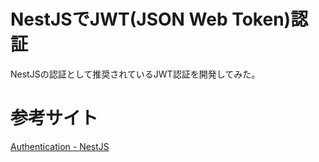 # NestJSでJWT(JSON Web Token)認証

NestJSの認証として推奨されているJWT認証を開発してみた。

# 参考サイト

[Authentication - NestJS](https://docs.nestjs.com/security/authentication)
